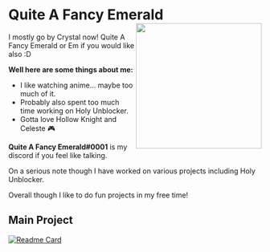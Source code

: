 # Quite A Fancy Emerald <img src="https://raw.githubusercontent.com/QuiteAFancyEmerald/QuiteAFancyEmerald/master/pixelwo.gif?raw=true" width="250" align="right"><img>

I mostly go by Crystal now! 
Quite A Fancy Emerald or Em if you would like also :D

**Well here are some things about me:**

- I like watching anime... maybe too much of it.
- Probably also spent too much time working on Holy Unblocker.
- Gotta love Hollow Knight and Celeste 🎮

**Quite A Fancy Emerald#0001** is my discord if you feel like talking.

On a serious note though I have worked on various projects including Holy Unblocker.

Overall though I like to do fun projects in my free time!

## Main Project
[![Readme Card](https://github-readme-stats.vercel.app/api/pin/?username=titaniumnetwork-dev&repo=Holy-Unblocker&theme=synthwave)](https://github.com/titaniumnetwork-dev/Holy-Unblocker)
